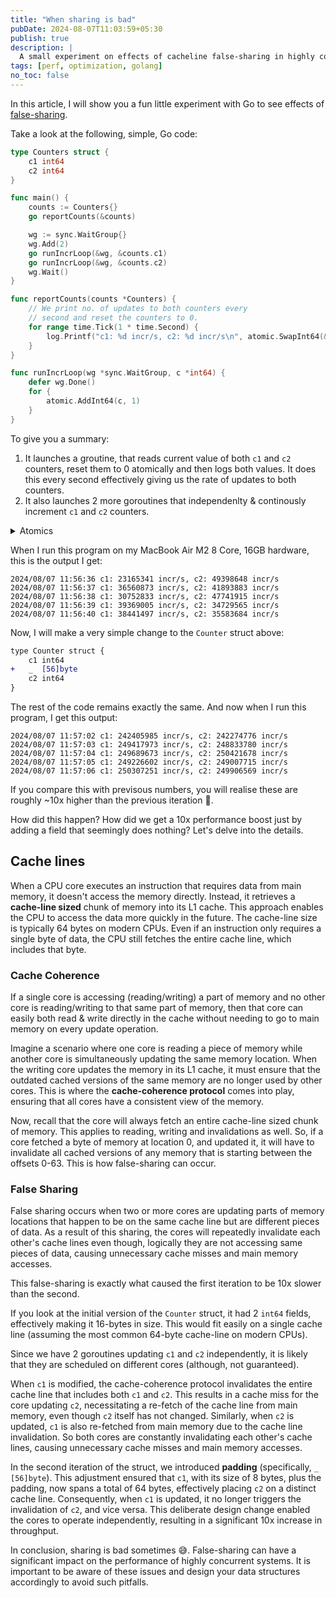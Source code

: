 ```yaml
---
title: "When sharing is bad"
pubDate: 2024-08-07T11:03:59+05:30
publish: true
description: |
  A small experiment on effects of cacheline false-sharing in highly concurrent systems.
tags: [perf, optimization, golang]
no_toc: false
---
```


In this article, I will show you a fun little experiment with Go to see effects of [false-sharing](https://en.wikipedia.org/wiki/False_sharing#Multiprocessor_CPU_caches). 

Take a look at the following, simple, Go code:

```go
type Counters struct {
	c1 int64
	c2 int64
}

func main() {
	counts := Counters{}
	go reportCounts(&counts)

	wg := sync.WaitGroup{}
	wg.Add(2)
	go runIncrLoop(&wg, &counts.c1)
	go runIncrLoop(&wg, &counts.c2)
	wg.Wait()
}

func reportCounts(counts *Counters) {
	// We print no. of updates to both counters every
	// second and reset the counters to 0.
	for range time.Tick(1 * time.Second) {
		log.Printf("c1: %d incr/s, c2: %d incr/s\n", atomic.SwapInt64(&counts.c1, 0), atomic.SwapInt64(&counts.c2, 0))
	}
}

func runIncrLoop(wg *sync.WaitGroup, c *int64) {
	defer wg.Done()
	for {
		atomic.AddInt64(c, 1)
	}
}
```

To give you a summary:

1. It launches a groutine, that reads current value of both `c1` and `c2` counters, reset them to 0 atomically and then logs both values. It does this every second effectively giving us the rate of updates to both counters.
2. It also launches 2 more goroutines that independenlty & continously increment `c1` and `c2` counters.

<details>
<summary>Atomics</summary>
 We are using `atomic.AddInt64` and `atomic.SwapInt64` functions to ensure that the counters are updated atomically. This is needed because we are updating the counters from multiple goroutines concurrently.
</details>

When I run this program on my MacBook Air M2 8 Core, 16GB hardware, this is the output I get:

```
2024/08/07 11:56:36 c1: 23165341 incr/s, c2: 49398648 incr/s
2024/08/07 11:56:37 c1: 36560873 incr/s, c2: 41893883 incr/s
2024/08/07 11:56:38 c1: 30752833 incr/s, c2: 47741915 incr/s
2024/08/07 11:56:39 c1: 39369005 incr/s, c2: 34729565 incr/s
2024/08/07 11:56:40 c1: 38441497 incr/s, c2: 35583684 incr/s
```

Now, I will make a very simple change to the `Counter` struct above:

```diff
type Counter struct {
	c1 int64
+   _  [56]byte
	c2 int64
}
```
The rest of the code remains exactly the same. And now when I run this program, I get this output:

```
2024/08/07 11:57:02 c1: 242405985 incr/s, c2: 242274776 incr/s
2024/08/07 11:57:03 c1: 249417973 incr/s, c2: 248833780 incr/s
2024/08/07 11:57:04 c1: 249689673 incr/s, c2: 250421678 incr/s
2024/08/07 11:57:05 c1: 249226602 incr/s, c2: 249007715 incr/s
2024/08/07 11:57:06 c1: 250307251 incr/s, c2: 249906569 incr/s
```

If you compare this with previsous numbers, you will realise these are roughly ~10x higher than the previous iteration 🤯. 

How did this happen? How did we get a 10x performance boost just by adding a field that seemingly does nothing? Let's delve into the details.

## Cache lines

When a CPU core executes an instruction that requires data from main memory, it doesn't access the memory directly. Instead, it retrieves a **cache-line sized** chunk of memory into its L1 cache. This approach enables the CPU to access the data more quickly in the future. The cache-line size is typically 64 bytes on modern CPUs. Even if an instruction only requires a single byte of data, the CPU still fetches the entire cache line, which includes that byte.

### Cache Coherence

If a single core is accessing (reading/writing) a part of memory and no other core is reading/writing to that same part of memory, then that core can easily both read & write directly in the cache without needing to go to main memory on every update operation.

Imagine a scenario where one core is reading a piece of memory while another core is simultaneously updating the same memory location. When the writing core updates the memory in its L1 cache, it must ensure that the outdated cached versions of the same memory are no longer used by other cores. This is where the **cache-coherence protocol** comes into play, ensuring that all cores have a consistent view of the memory.

Now, recall that the core will always fetch an entire cache-line sized chunk of memory. This applies to reading, writing and invalidations as well. So, if a core fetched a byte of memory at location 0, and updated it, it will have to invalidate all cached versions of any memory that is starting between the offsets 0-63. This is how false-sharing can occur.

### False Sharing

False sharing occurs when two or more cores are updating parts of memory locations that happen to be on the same cache line but are different pieces of data. As a result of this sharing, the cores will repeatedly invalidate each other's cache lines even though, logically they are not accessing same pieces of data, causing unnecessary cache misses and main memory accesses.

This false-sharing is exactly what caused the first iteration to be 10x slower than the second.

If you look at the initial version of the `Counter` struct, it had 2 `int64` fields, effectively making it 16-bytes in size. This would fit easily on a single cache line (assuming the most common 64-byte cache-line on modern CPUs). 

Since we have 2 goroutines updating `c1` and `c2` independently, it is likely that they are scheduled on different cores (although, not guaranteed). 

When `c1` is modified, the cache-coherence protocol invalidates the entire cache line that includes both `c1` and `c2`. This results in a cache miss for the core updating `c2`, necessitating a re-fetch of the cache line from main memory, even though `c2` itself has not changed. Similarly, when `c2` is updated, `c1` is also re-fetched from main memory due to the cache line invalidation. So both cores are constantly invalidating each other's cache lines, causing unnecessary cache misses and main memory accesses.

In the second iteration of the struct, we introduced **padding** (specifically, `_    [56]byte`). This adjustment ensured that `c1`, with its size of 8 bytes, plus the padding, now spans a total of 64 bytes, effectively placing `c2` on a distinct cache line. Consequently, when `c1` is updated, it no longer triggers the invalidation of `c2`, and vice versa.
This deliberate design change enabled the cores to operate independently, resulting in a significant 10x increase in throughput.

In conclusion, sharing is bad sometimes 😅. False-sharing can have a significant impact on the performance of highly concurrent systems. It is important to be aware of these issues and design your data structures accordingly to avoid such pitfalls.